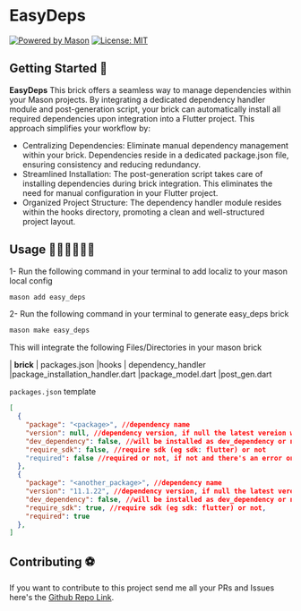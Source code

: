 # EasyDeps
[![Powered by Mason](https://img.shields.io/endpoint?url=https%3A%2F%2Ftinyurl.com%2Fmason-badge)](https://github.com/felangel/mason)
[![License: MIT](https://img.shields.io/badge/License-MIT-yellow.svg)](https://opensource.org/licenses/MIT)

## Getting Started 🚀

**EasyDeps** This brick offers a seamless way to manage dependencies within your Mason projects. By integrating a dedicated dependency handler module and post-generation script, your brick can automatically install all required dependencies upon integration into a Flutter project. This approach simplifies your workflow by:

- Centralizing Dependencies: Eliminate manual dependency management within your brick. Dependencies reside in a dedicated package.json file, ensuring consistency and reducing redundancy.
- Streamlined Installation: The post-generation script takes care of installing dependencies during brick integration. This eliminates the need for manual configuration in your Flutter project. 
- Organized Project Structure: The dependency handler module resides within the hooks directory, promoting a clean and well-structured project layout.

## Usage 👨🏻‍💻👩🏻‍💻

1- Run the following command in your terminal to add localiz to your mason local config
```bash
mason add easy_deps
```

2- Run the following command in your terminal to generate easy_deps brick
```bash
mason make easy_deps
```
This will integrate the following Files/Directories in your mason brick

| __brick__
    | packages.json
|hooks
    | dependency_handler
        |package_installation_handler.dart
        |package_model.dart
    |post_gen.dart

`packages.json` template
```json
[
  {
    "package": "<package>", //dependency name
    "version": null, //dependency version, if null the latest vereion will be installted
    "dev_dependency": false, //will be installed as dev_dependency or not
    "require_sdk": false, //require sdk (eg sdk: flutter) or not
    "required": false //required or not, if not and there's an error on installation the post_gen will continue the other tasks
  },
  {
    "package": "<another_package>", //dependency name
    "version": "11.1.22", //dependency version, if null the latest vereion will be installted
    "dev_dependency": false, //will be installed as dev_dependency or not
    "require_sdk": true, //require sdk (eg sdk: flutter) or not,
    "required": true
  },
]
```
## Contributing ⚽

If you want to contribute to this project send me all your PRs and Issues here's the [Github Repo Link](https://github.com/koukibadr/mason-bricks).